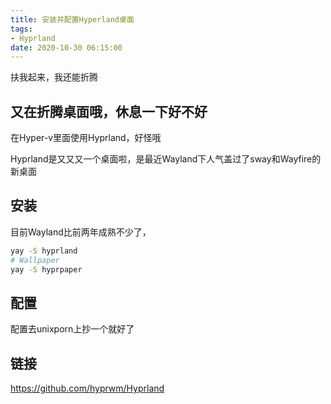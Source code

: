 ```yaml
---
title: 安装并配置Hyperland桌面
tags:
- Hyprland
date: 2020-10-30 06:15:00
---
```


扶我起来，我还能折腾

<!-- more -->

## 又在折腾桌面哦，休息一下好不好

在Hyper-v里面使用Hyprland，好怪哦

Hyprland是又又又一个桌面啦，是最近Wayland下人气盖过了sway和Wayfire的新桌面

## 安装

目前Wayland比前两年成熟不少了，

```bash
yay -S hyprland
# Wallpaper
yay -S hyprpaper
```



## 配置

配置去unixporn上抄一个就好了

## 链接

<https://github.com/hyprwm/Hyprland>
